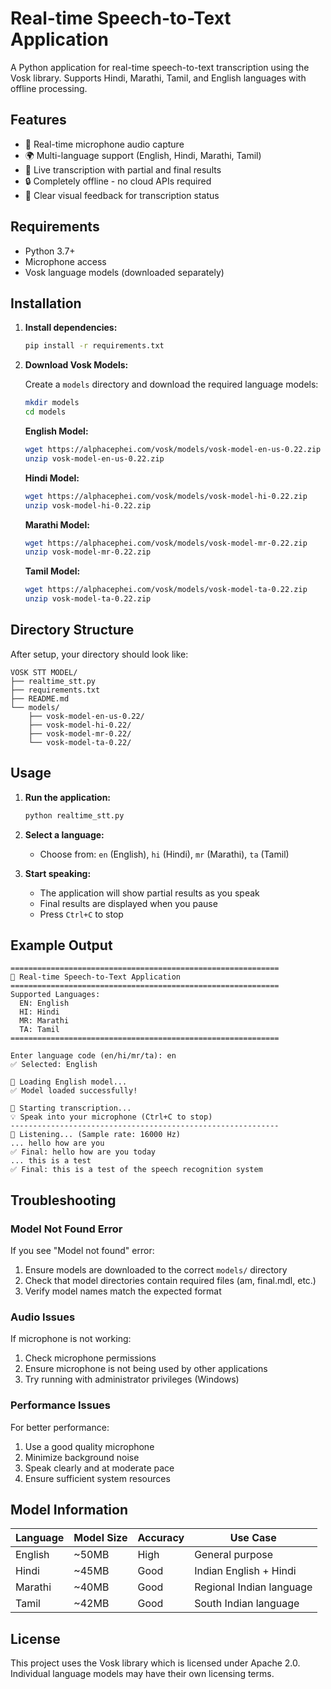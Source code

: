 # Real-time Speech-to-Text Application

A Python application for real-time speech-to-text transcription using the Vosk library. Supports Hindi, Marathi, Tamil, and English languages with offline processing.

## Features

- 🎤 Real-time microphone audio capture
- 🌍 Multi-language support (English, Hindi, Marathi, Tamil)
- 🔄 Live transcription with partial and final results
- 🔒 Completely offline - no cloud APIs required
- 🎯 Clear visual feedback for transcription status

## Requirements

- Python 3.7+
- Microphone access
- Vosk language models (downloaded separately)

## Installation

1. **Install dependencies:**
   ```bash
   pip install -r requirements.txt
   ```

2. **Download Vosk Models:**
   
   Create a `models` directory and download the required language models:
   
   ```bash
   mkdir models
   cd models
   ```
   
   **English Model:**
   ```bash
   wget https://alphacephei.com/vosk/models/vosk-model-en-us-0.22.zip
   unzip vosk-model-en-us-0.22.zip
   ```
   
   **Hindi Model:**
   ```bash
   wget https://alphacephei.com/vosk/models/vosk-model-hi-0.22.zip
   unzip vosk-model-hi-0.22.zip
   ```
   
   **Marathi Model:**
   ```bash
   wget https://alphacephei.com/vosk/models/vosk-model-mr-0.22.zip
   unzip vosk-model-mr-0.22.zip
   ```
   
   **Tamil Model:**
   ```bash
   wget https://alphacephei.com/vosk/models/vosk-model-ta-0.22.zip
   unzip vosk-model-ta-0.22.zip
   ```

## Directory Structure

After setup, your directory should look like:
```
VOSK STT MODEL/
├── realtime_stt.py
├── requirements.txt
├── README.md
└── models/
    ├── vosk-model-en-us-0.22/
    ├── vosk-model-hi-0.22/
    ├── vosk-model-mr-0.22/
    └── vosk-model-ta-0.22/
```

## Usage

1. **Run the application:**
   ```bash
   python realtime_stt.py
   ```

2. **Select a language:**
   - Choose from: `en` (English), `hi` (Hindi), `mr` (Marathi), `ta` (Tamil)

3. **Start speaking:**
   - The application will show partial results as you speak
   - Final results are displayed when you pause
   - Press `Ctrl+C` to stop

## Example Output

```
============================================================
🎤 Real-time Speech-to-Text Application
============================================================
Supported Languages:
  EN: English
  HI: Hindi
  MR: Marathi
  TA: Tamil
============================================================

Enter language code (en/hi/mr/ta): en
✅ Selected: English

🔄 Loading English model...
✅ Model loaded successfully!

🎯 Starting transcription...
💡 Speak into your microphone (Ctrl+C to stop)
------------------------------------------------------------
🎤 Listening... (Sample rate: 16000 Hz)
... hello how are you
✅ Final: hello how are you today
... this is a test
✅ Final: this is a test of the speech recognition system
```

## Troubleshooting

### Model Not Found Error
If you see "Model not found" error:
1. Ensure models are downloaded to the correct `models/` directory
2. Check that model directories contain required files (am, final.mdl, etc.)
3. Verify model names match the expected format

### Audio Issues
If microphone is not working:
1. Check microphone permissions
2. Ensure microphone is not being used by other applications
3. Try running with administrator privileges (Windows)

### Performance Issues
For better performance:
1. Use a good quality microphone
2. Minimize background noise
3. Speak clearly and at moderate pace
4. Ensure sufficient system resources

## Model Information

| Language | Model Size | Accuracy | Use Case |
|----------|------------|----------|----------|
| English  | ~50MB      | High     | General purpose |
| Hindi    | ~45MB      | Good     | Indian English + Hindi |
| Marathi  | ~40MB      | Good     | Regional Indian language |
| Tamil    | ~42MB      | Good     | South Indian language |

## License

This project uses the Vosk library which is licensed under Apache 2.0.
Individual language models may have their own licensing terms.
